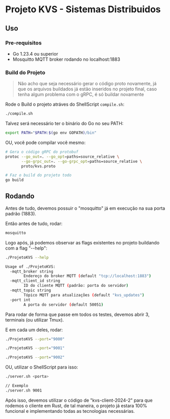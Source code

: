 # Projeto KVS - Sistemas Distribuidos

## Uso

### Pre-requisitos

- Go 1.23.4 ou superior
- Mosquitto MQTT broker rodando no localhost:1883

### Build do Projeto

> Não acho que seja necessário gerar o código proto novamente, já que os arquivos buildados já estão inseridos no projeto final, caso tenha algum problema com o gRPC, é só buildar novamente

Rode o Build o projeto atráves do ShellScript `compile.sh`:

```bash
./compile.sh
```

Talvez será necessário ter o binário do Go no seu PATH:

```bash
export PATH="$PATH:$(go env GOPATH)/bin"
```

OU, você pode compilar você mesmo:

```bash
# Gera o código gRPC do protobuf
protoc --go_out=. --go_opt=paths=source_relative \
       --go-grpc_out=. --go-grpc_opt=paths=source_relative \
       proto/kvs.proto

# Faz o build do projeto todo
go build
```

## Rodando

Antes de tudo, devemos possuir o "mosquitto" já em execução na sua porta padrão (1883).

Então antes de tudo, rodar:

```bash
mosquitto
```

Logo após, já podemos observar as flags existentes no projeto buildando com a flag "--help":

```bash
./ProjetoKVS --help

Usage of ./ProjetoKVS:
  -mqtt_broker string
    	Endereço do broker MQTT (default "tcp://localhost:1883")
  -mqtt_client_id string
    	ID do cliente MQTT (padrão: porta do servidor)
  -mqtt_topic string
    	Tópico MQTT para atualizações (default "kvs_updates")
  -port int
    	A porta do servidor (default 50051)
```

Para rodar de forma que passe em todos os testes, devemos abrir 3, terminais (ou utilizar Tmux).

E em cada um deles, rodar:

```bash
./ProjetoKVS --port="9000"

./ProjetoKVS --port="9001"

./ProjetoKVS --port="9002"
```

OU, utilizar o ShellScript para isso:

```bash
./server.sh <porta>

// Exemplo
./server.sh 9001
```

Após isso, devemos utilizar o código de "kvs-client-2024-2" para que rodemos o cliente em Rust, de tal maneira, o projeto já estara 100% funcional e implementando todas as tecnologias necessárias.
